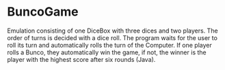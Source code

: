 # BuncoGame
Emulation consisting of one DiceBox with three dices and two players. The order of turns is decided with a dice roll. 
The program waits for the user to roll its turn and automatically rolls the turn of the Computer. 
If one player rolls a Bunco, they automatically win the game, if not, the winner is the player with the highest score after six rounds (Java).
